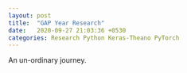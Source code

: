```yaml
---
layout: post
title:  "GAP Year Research"
date:   2020-09-27 21:03:36 +0530
categories: Research Python Keras-Theano PyTorch
---	
```

An un-ordinary journey.
